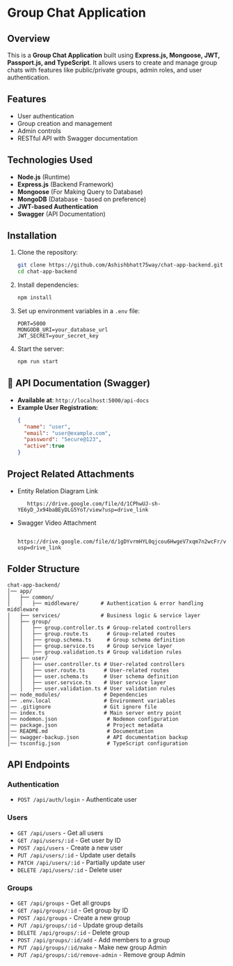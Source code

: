 # Group Chat Application

## Overview

This is a **Group Chat Application** built using **Express.js, Mongoose, JWT, Passport.js, and TypeScript**. It allows users to create and manage group chats with features like public/private groups, admin roles, and user authentication.

## Features

- User authentication
- Group creation and management
- Admin controls
- RESTful API with Swagger documentation

## Technologies Used

- **Node.js** (Runtime)
- **Express.js** (Backend Framework)
- **Mongoose** (For Making Query to Database)
- **MongoDB** (Database - based on preference)
- **JWT-based Authentication**
- **Swagger** (API Documentation)

## Installation

1. Clone the repository:
   ```sh
   git clone https://github.com/Ashishbhatt75way/chat-app-backend.git
   cd chat-app-backend
   ```
2. Install dependencies:
   ```sh
   npm install
   ```
3. Set up environment variables in a `.env` file:
   ```env
   PORT=5000
   MONGODB_URI=your_database_url
   JWT_SECRET=your_secret_key
   ```
4. Start the server:
   ```sh
   npm run start
   ```

## 📖 API Documentation (Swagger)

- **Available at**: `http://localhost:5000/api-docs`
- **Example User Registration:**
  ```json
  {
    "name": "user",
    "email": "user@example.com",
    "password": "Secure@123",
    "active":true
  }
  ```

## Project Related Attachments

- Entity Relation Diagram Link

   ```
      https://drive.google.com/file/d/1CPhwUJ-sh-YE6yD_Jx94baBEyDLG5YoT/view?usp=drive_link
   ```

- Swagger Video Attachment

   ```
      https://drive.google.com/file/d/1gDYvrmHYL0qjcou6HwgeV7xqm7n2wcFr/view?usp=drive_link
   ```


## Folder Structure

```
chat-app-backend/
│── app/
│   ├── common/
│   │   ├── middleware/       # Authentication & error handling middleware
│   ├── services/             # Business logic & service layer
│   ├── group/
│   │   ├── group.controller.ts # Group-related controllers
│   │   ├── group.route.ts      # Group-related routes
│   │   ├── group.schema.ts     # Group schema definition
│   │   ├── group.service.ts    # Group service layer
│   │   ├── group.validation.ts # Group validation rules
│   ├── user/
│   │   ├── user.controller.ts # User-related controllers
│   │   ├── user.route.ts      # User-related routes
│   │   ├── user.schema.ts     # User schema definition
│   │   ├── user.service.ts    # User service layer
│   │   ├── user.validation.ts # User validation rules
│── node_modules/              # Dependencies
│── .env.local                 # Environment variables
│── .gitignore                 # Git ignore file
│── index.ts                   # Main server entry point
│── nodemon.json                # Nodemon configuration
│── package.json                # Project metadata
│── README.md                   # Documentation
│── swagger-backup.json         # API documentation backup
│── tsconfig.json               # TypeScript configuration
```

## API Endpoints

### Authentication

- `POST /api/auth/login` - Authenticate user

### Users

- `GET /api/users` - Get all users
- `GET /api/users/:id` - Get user by ID
- `POST /api/users` - Create a new user
- `PUT /api/users/:id` - Update user details
- `PATCH /api/users/:id` - Partially update user
- `DELETE /api/users/:id` - Delete user

### Groups

- `GET /api/groups` - Get all groups
- `GET /api/groups/:id` - Get group by ID
- `POST /api/groups` - Create a new group
- `PUT /api/groups/:id` - Update group details
- `DELETE /api/groups/:id` - Delete group
- `POST /api/groups/:id/add` - Add members to a group
- `PUT /api/groups/:id/make` - Make new group Admin
- `PUT /api/groups/:id/remove-admin` -  Remove group Admin



